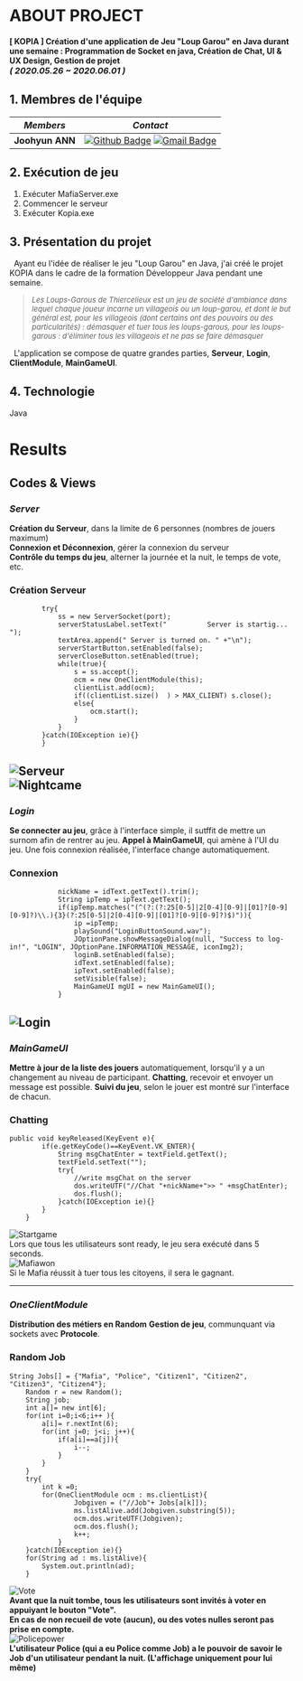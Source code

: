
# ABOUT PROJECT
#### [ KOPIA ] Création d'une application de Jeu "Loup Garou" en Java durant une semaine : Programmation de Socket en java, Création de Chat, UI & UX Design, Gestion de projet<br><span style="font-size:15px">*( 2020.05.26 ~ 2020.06.01 )*</span>

## 1. Membres de l'équipe

|*Members*|*Contact*|
|:---:|---|
|**Joohyun ANN**|[![Github Badge](https://img.shields.io/badge/-Github-000?style=flat-square&logo=Github&logoColor=white)](http://github.com/catwithhumanface) [![Gmail Badge](https://img.shields.io/badge/-annjh11@gmail.com-c14438?style=flat-square&logo=Gmail&logoColor=white&link=mailto:annjh11@gmail.com)](mailto:annjh11@gmail.com)|


## 2. Exécution de jeu
1. Exécuter MafiaServer.exe
2. Commencer le serveur
3. Exécuter Kopia.exe
   
## 3. Présentation du projet
&nbsp; Ayant eu l'idée de réaliser le jeu "Loup Garou" en Java, j'ai créé le projet KOPIA dans le cadre de la formation Développeur Java pendant une semaine.<br>

> <span style="font-size:13px">*Les Loups-Garous de Thiercelieux est un jeu de société d'ambiance dans lequel chaque joueur incarne un villageois ou un loup-garou, et dont le but général est, pour les villageois (dont certains ont des pouvoirs ou des particularités) : démasquer et tuer tous les loups-garous, pour les loups-garous : d'éliminer tous les villageois et ne pas se faire démasquer*<br></span>

&nbsp; L'application se compose de quatre grandes parties, **Serveur**, **Login**, **ClientModule**, **MainGameUI**.

## 4. Technologie 
Java

# Results
## Codes & Views
### *Server*
**Création du Serveur**, dans la limite de 6 personnes (nombres de jouers maximum)<br>
**Connexion et Déconnexion**, gérer la connexion du serveur<br>
**Contrôle du temps du jeu**, alterner la journée et la nuit, le temps de vote, etc.<br>


### Création Serveur
			try{
				ss = new ServerSocket(port);
				serverStatusLabel.setText("          Server is startig...         ");
				textArea.append(" Server is turned on. " +"\n");
				serverStartButton.setEnabled(false);
				serverCloseButton.setEnabled(true);
				while(true){
					s = ss.accept();
					ocm = new OneClientModule(this);
					clientList.add(ocm);
					if((clientList.size()  ) > MAX_CLIENT) s.close();
					else{
						ocm.start();
					}
				}
			}catch(IOException ie){}
			}
	

![Serveur](Images/serveron.gif)
<br>
![Nightcame](Images/nightcame.gif)
<br>
---
### *Login*
**Se connecter au jeu**, grâce à l'interface simple, il sutffit de mettre un surnom afin de rentrer au jeu.
**Appel à MainGameUI**, qui amène à l'UI du jeu. Une fois connexion réalisée, l'interface change automatiquement.

### Connexion
				nickName = idText.getText().trim();
				String ipTemp = ipText.getText();
				if(ipTemp.matches("(^(?:(?:25[0-5]|2[0-4][0-9]|[01]?[0-9][0-9]?)\\.){3}(?:25[0-5]|2[0-4][0-9]|[01]?[0-9][0-9]?)$)")){
					ip =ipTemp;
					playSound("LoginButtonSound.wav");
					JOptionPane.showMessageDialog(null, "Success to log-in!", "LOGIN", JOptionPane.INFORMATION_MESSAGE, iconImg2);
					loginB.setEnabled(false);
					idText.setEnabled(false);
					ipText.setEnabled(false);
					setVisible(false);
					MainGameUI mgUI = new MainGameUI();
				}


![Login](Images/login.gif)
<br>
---
### *MainGameUI*

**Mettre à jour de la liste des jouers** automatiquement, lorsqu'il y a un changement au niveau de participant.
**Chatting**, recevoir et envoyer un message est possible.
**Suivi du jeu**, selon le jouer est montré sur l'interface de chacun.

### Chatting
	public void keyReleased(KeyEvent e){ 
			if(e.getKeyCode()==KeyEvent.VK_ENTER){
				String msgChatEnter = textField.getText();
				textField.setText("");
				try{
					//write msgChat on the server
					dos.writeUTF("//Chat "+nickName+">> " +msgChatEnter);
					dos.flush();
				}catch(IOException ie){}
			}
		}



![Startgame](Images/startgame.gif)
<br>
Lors que tous les utilisateurs sont ready, le jeu sera exécuté dans 5 seconds.<br>
![Mafiawon](Images/mafiawon.gif)
<br>
Si le Mafia réussit à tuer tous les citoyens, il sera le gagnant.<br>

---
### *OneClientModule*
**Distribution des métiers en Random**
**Gestion de jeu**, communquant via sockets avec **Protocole**.
### Random Job
	String Jobs[] = {"Mafia", "Police", "Citizen1", "Citizen2", "Citizen3", "Citizen4"};
		Random r = new Random();
		String job;
		int a[]= new int[6];
		for(int i=0;i<6;i++ ){
			a[i]= r.nextInt(6);
			for(int j=0; j<i; j++){
				if(a[i]==a[j]){
					i--;
				}
			}
		}
		try{
			int k =0;
			for(OneClientModule ocm : ms.clientList){
					Jobgiven = ("//Job"+ Jobs[a[k]]);
					ms.listAlive.add(Jobgiven.substring(5));
					ocm.dos.writeUTF(Jobgiven);
					ocm.dos.flush();
					k++;
				}	
		}catch(IOException ie){}
		for(String ad : ms.listAlive){
			System.out.println(ad);
		}


![Vote](Images/vote.gif)
<br>
**Avant que la nuit tombe, tous les utilisateurs sont invités à voter en appuiyant le bouton "Vote".**<br>
**En cas de non recueil de vote (aucun), ou des votes nulles seront pas prise en compte.**<br>
![Policepower](Images/policepower.gif)
<br>
**L'utilisateur Police (qui a eu Police comme Job) a le pouvoir de savoir le Job d'un utilisateur pendant la nuit. (L'affichage uniquement pour lui même)**<br>
